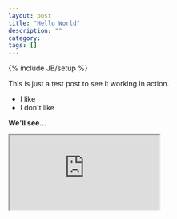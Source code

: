 ```yaml
---
layout: post
title: "Hello World"
description: ""
category: 
tags: []
---
```

{% include JB/setup %}

This is just a test post to see it working in action.

- I like
- I don't like

**We'll see...**

<iframe src="https://fiddle.sencha.com/fiddle/4o" />
